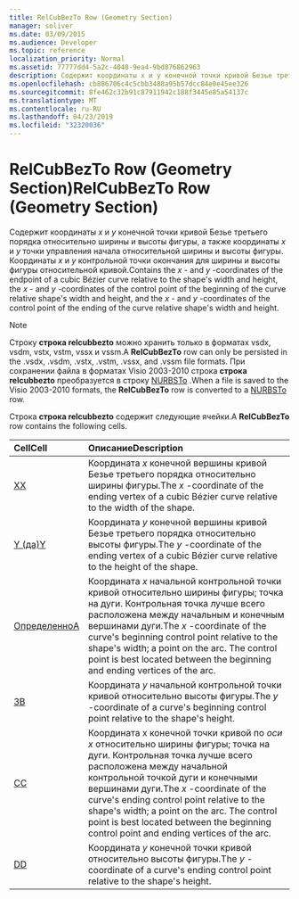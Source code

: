 ```yaml
---
title: RelCubBezTo Row (Geometry Section)
manager: soliver
ms.date: 03/09/2015
ms.audience: Developer
ms.topic: reference
localization_priority: Normal
ms.assetid: 77777dd4-5a2c-4048-9ea4-9bd876862963
description: Содержит координаты x и y конечной точки кривой Безье третьего порядка относительно ширины и высоты фигуры, а также координат x и y контрольной точки начала относительной ширины и высоты фигуры, а также координаты x и y для объекта контро. точка l окончания ширины и высоты фигуры относительной кривой.
ms.openlocfilehash: cb886706c4c5cbb3488a95b57dcc84e0e45ee326
ms.sourcegitcommit: 8fe462c32b91c87911942c188f3445e85a54137c
ms.translationtype: MT
ms.contentlocale: ru-RU
ms.lasthandoff: 04/23/2019
ms.locfileid: "32320036"
---
```

# <a name="relcubbezto-row-geometry-section"></a><span data-ttu-id="2c702-103">RelCubBezTo Row (Geometry Section)</span><span class="sxs-lookup"><span data-stu-id="2c702-103">RelCubBezTo Row (Geometry Section)</span></span>

<span data-ttu-id="2c702-104">Содержит координаты *x* и *y* конечной точки кривой Безье третьего порядка относительно ширины и высоты фигуры, а также координаты *x* и *y* точки управления начала относительной ширины и высоты фигуры. Координаты *x* и *y* контрольной точки окончания для ширины и высоты фигуры относительной кривой.</span><span class="sxs-lookup"><span data-stu-id="2c702-104">Contains the  *x*  - and  *y*  -coordinates of the endpoint of a cubic Bézier curve relative to the shape's width and height, the  *x*  - and  *y*  -coordinates of the control point of the beginning of the curve relative shape's width and height, and the  *x*  - and  *y*  -coordinates of the control point of the ending of the curve relative shape's width and height.</span></span> 
  
> [!NOTE]
> <span data-ttu-id="2c702-105">Строку **строка relcubbezto** можно хранить только в форматах vsdx, vsdm, vstx, vstm, vssx и vssm.</span><span class="sxs-lookup"><span data-stu-id="2c702-105">A **RelCubBezTo** row can only be persisted in the .vsdx, .vsdm, .vstx, .vstm, .vssx, and .vssm file formats.</span></span> <span data-ttu-id="2c702-106">При сохранении файла в форматах Visio 2003-2010 строка **строка relcubbezto** преобразуется в строку [NURBSTo](nurbsto-row-geometry-section.md) .</span><span class="sxs-lookup"><span data-stu-id="2c702-106">When a file is saved to the Visio 2003-2010 formats, the **RelCubBezTo** row is converted to a [NURBSTo](nurbsto-row-geometry-section.md) row.</span></span> 
  
<span data-ttu-id="2c702-107">Строка **строка relcubbezto** содержит следующие ячейки.</span><span class="sxs-lookup"><span data-stu-id="2c702-107">A **RelCubBezTo** row contains the following cells.</span></span> 
  
|<span data-ttu-id="2c702-108">**Cell**</span><span class="sxs-lookup"><span data-stu-id="2c702-108">**Cell**</span></span>|<span data-ttu-id="2c702-109">**Описание**</span><span class="sxs-lookup"><span data-stu-id="2c702-109">**Description**</span></span>|
|:-----|:-----|
|[<span data-ttu-id="2c702-110">X</span><span class="sxs-lookup"><span data-stu-id="2c702-110">X</span></span>](x-cell-geometry-section.md) <br/> |<span data-ttu-id="2c702-111">Координата *x* конечной вершины кривой Безье третьего порядка относительно ширины фигуры.</span><span class="sxs-lookup"><span data-stu-id="2c702-111">The  *x*  -coordinate of the ending vertex of a cubic Bézier curve relative to the width of the shape.</span></span>  <br/> |
|[<span data-ttu-id="2c702-112">Y (да)</span><span class="sxs-lookup"><span data-stu-id="2c702-112">Y</span></span>](y-cell-geometry-section.md) <br/> |<span data-ttu-id="2c702-113">Координата *y* конечной вершины кривой Безье третьего порядка относительно высоты фигуры.</span><span class="sxs-lookup"><span data-stu-id="2c702-113">The  *y*  -coordinate of the ending vertex of a cubic Bézier curve relative to the height of the shape.</span></span>  <br/> |
|[<span data-ttu-id="2c702-114">Определенно</span><span class="sxs-lookup"><span data-stu-id="2c702-114">A</span></span>](a-cell-geometry-section.md) <br/> |<span data-ttu-id="2c702-115">Координата *x* начальной контрольной точки кривой относительно ширины фигуры; точка на дуги. Контрольная точка лучше всего расположена между начальным и конечным вершинами дуги.</span><span class="sxs-lookup"><span data-stu-id="2c702-115">The  *x*  -coordinate of the curve's beginning control point relative to the shape's width; a point on the arc. The control point is best located between the beginning and ending vertices of the arc.</span></span>  <br/> |
|[<span data-ttu-id="2c702-116">З</span><span class="sxs-lookup"><span data-stu-id="2c702-116">B</span></span>](b-cell-geometry-section.md) <br/> |<span data-ttu-id="2c702-117">Координата *y* начальной контрольной точки кривой относительно высоты фигуры.</span><span class="sxs-lookup"><span data-stu-id="2c702-117">The  *y*  -coordinate of a curve's beginning control point relative to the shape's height.</span></span>  <br/> |
|[<span data-ttu-id="2c702-118">C</span><span class="sxs-lookup"><span data-stu-id="2c702-118">C</span></span>](c-cell-geometry-section.md) <br/> |<span data-ttu-id="2c702-119">Координата x конечной точки кривой по *оси x* относительно ширины фигуры; точка на дуги. Контрольная точка лучше всего расположена между начальной контрольной точкой дуги и конечными вершинами дуги.</span><span class="sxs-lookup"><span data-stu-id="2c702-119">The  *x*  -coordinate of the curve's ending control point relative to the shape's width; a point on the arc. The control point is best located between the beginning control point and ending vertices of the arc.</span></span>  <br/> |
|[<span data-ttu-id="2c702-120">D</span><span class="sxs-lookup"><span data-stu-id="2c702-120">D</span></span>](d-cell-geometry-section.md) <br/> |<span data-ttu-id="2c702-121">Координата *y* конечной точки кривой относительно высоты фигуры.</span><span class="sxs-lookup"><span data-stu-id="2c702-121">The  *y*  -coordinate of a curve's ending control point relative to the shape's height.</span></span>  <br/> |
   

